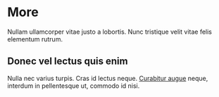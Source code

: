 # More

Nullam ullamcorper vitae justo a lobortis. Nunc tristique velit vitae felis elementum rutrum. 

## Donec vel lectus quis enim

Nulla nec varius turpis. Cras id lectus neque. [Curabitur augue](other.md#nam-sit-amet-nunc-sed-sapien) neque, interdum
in pellentesque ut, commodo id nisi.